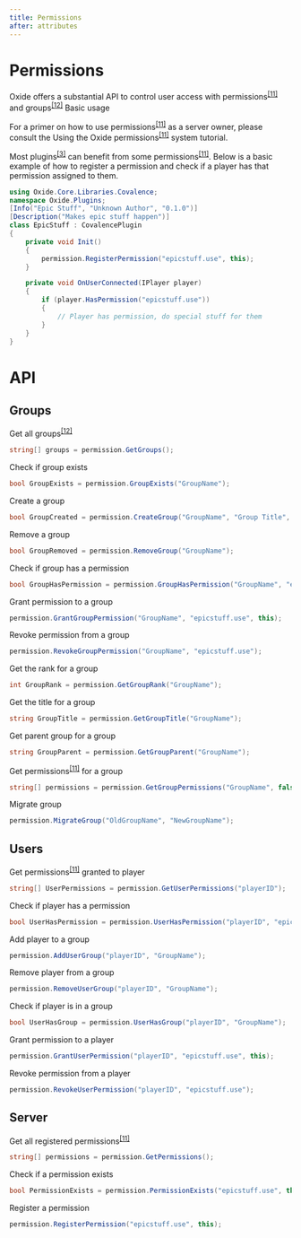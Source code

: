 ```yaml
---
title: Permissions
after: attributes
---
```


# Permissions

Oxide offers a substantial API to control user access with permissions<sup><a href="/glossary#permissions">[11]</a></sup> and groups<sup><a href="/glossary#groups">[12]</a></sup>
Basic usage

For a primer on how to use permissions<sup><a href="/glossary#permissions">[11]</a></sup> as a server owner, please consult the Using the Oxide permissions<sup><a href="/glossary#permissions">[11]</a></sup> system tutorial.

Most plugins<sup><a href="/glossary#plugins">[3]</a></sup> can benefit from some permissions<sup><a href="/glossary#permissions">[11]</a></sup>. Below is a basic example of how to register a permission and check if a player has that permission assigned to them.

```csharp
using Oxide.Core.Libraries.Covalence;
namespace Oxide.Plugins;
[Info("Epic Stuff", "Unknown Author", "0.1.0")]
[Description("Makes epic stuff happen")]
class EpicStuff : CovalencePlugin
{
    private void Init()
    {
        permission.RegisterPermission("epicstuff.use", this);
    }

    private void OnUserConnected(IPlayer player)
    {
        if (player.HasPermission("epicstuff.use"))
        {
            // Player has permission, do special stuff for them
        }
    }
}
```

# API

## Groups

Get all groups<sup><a href="/glossary#groups">[12]</a></sup>

```csharp
string[] groups = permission.GetGroups();
```

Check if group exists

```csharp
bool GroupExists = permission.GroupExists("GroupName");
```

Create a group

```csharp
bool GroupCreated = permission.CreateGroup("GroupName", "Group Title", 0);
```

Remove a group

```csharp
bool GroupRemoved = permission.RemoveGroup("GroupName");
```

Check if group has a permission

```csharp
bool GroupHasPermission = permission.GroupHasPermission("GroupName", "epicstuff.use");
```

Grant permission to a group

```csharp
permission.GrantGroupPermission("GroupName", "epicstuff.use", this);
```

Revoke permission from a group

```csharp
permission.RevokeGroupPermission("GroupName", "epicstuff.use");
```

Get the rank for a group

```csharp
int GroupRank = permission.GetGroupRank("GroupName");
```

Get the title for a group

```csharp
string GroupTitle = permission.GetGroupTitle("GroupName");
```

Get parent group for a group

```csharp
string GroupParent = permission.GetGroupParent("GroupName");
```

Get permissions<sup><a href="/glossary#permissions">[11]</a></sup> for a group

```csharp
string[] permissions = permission.GetGroupPermissions("GroupName", false);
```

Migrate group

```csharp
permission.MigrateGroup("OldGroupName", "NewGroupName");
```

## Users

Get permissions<sup><a href="/glossary#permissions">[11]</a></sup> granted to player

```csharp
string[] UserPermissions = permission.GetUserPermissions("playerID");
```

Check if player has a permission

```csharp
bool UserHasPermission = permission.UserHasPermission("playerID", "epicstuff.use");
```

Add player to a group

```csharp
permission.AddUserGroup("playerID", "GroupName");
```

Remove player from a group

```csharp
permission.RemoveUserGroup("playerID", "GroupName");
```

Check if player is in a group

```csharp
bool UserHasGroup = permission.UserHasGroup("playerID", "GroupName");
```

Grant permission to a player

```csharp
permission.GrantUserPermission("playerID", "epicstuff.use", this);
```

Revoke permission from a player

```csharp
permission.RevokeUserPermission("playerID", "epicstuff.use");
```

## Server

Get all registered permissions<sup><a href="/glossary#permissions">[11]</a></sup>

```csharp
string[] permissions = permission.GetPermissions();
```

Check if a permission exists

```csharp
bool PermissionExists = permission.PermissionExists("epicstuff.use", this);
```

Register a permission

```csharp
permission.RegisterPermission("epicstuff.use", this);
```
